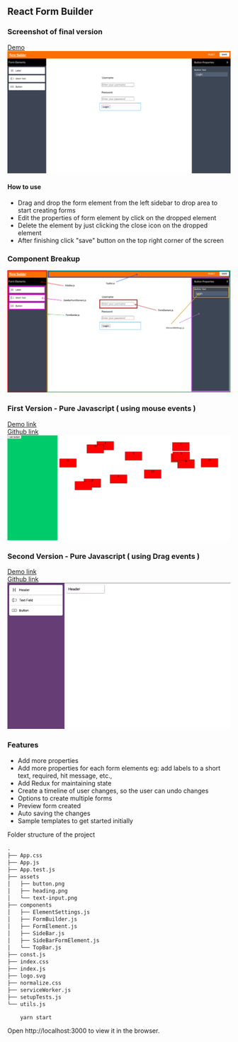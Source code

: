 
## React Form Builder

### Screenshot of final version
[Demo](https://sad-mclean-051869.netlify.app/)
![Final version](./src/assets/final-app.png)

#### How to use
- Drag and drop the form element from the left sidebar to drop area to start creating forms
- Edit the properties of form element by click on the dropped element
- Delete the element by just clicking the close icon on the dropped element
- After finishing click "save" button on the top right corner of the screen 

### Component Breakup
![Component Breakup](./src/assets/Frame-with-components.png)

### First Version - Pure Javascript ( using mouse events )
[Demo link](https://laughing-edison-270381.netlify.app/) \
[Github link](https://github.com/karthikricssion/js-drag-and-drop)
![First version js mouse events](./src/assets/version-one.png)

### Second Version - Pure Javascript ( using Drag events )
[Demo link](https://sharp-lewin-7964ae.netlify.app/) \
[Github link](https://github.com/karthikricssion/js-drag-and-drop)
![Second version js drag events](./src/assets/version-two.png)

### Features 
- Add more properties
- Add more properties for each form elements eg: add labels to a short text, required, hit message, etc.,
- Add Redux for maintaining state
- Create a timeline of user changes, so the user can undo changes
- Options to create multiple forms
- Preview form created
- Auto saving the changes
- Sample templates to get started initially 

Folder structure of the project
```
.
├── App.css
├── App.js
├── App.test.js
├── assets
│   ├── button.png
│   ├── heading.png
│   └── text-input.png
├── components
│   ├── ElementSettings.js
│   ├── FormBuilder.js
│   ├── FormElement.js
│   ├── SideBar.js
│   ├── SideBarFormElement.js
│   └── TopBar.js
├── const.js
├── index.css
├── index.js
├── logo.svg
├── normalize.css
├── serviceWorker.js
├── setupTests.js
└── utils.js

```

```
    yarn start
```
Open http://localhost:3000 to view it in the browser.
